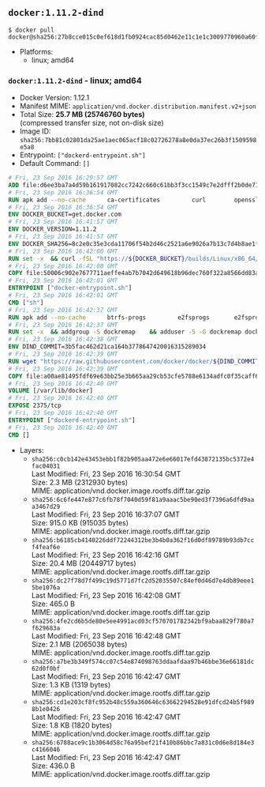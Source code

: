 ## `docker:1.11.2-dind`

```console
$ docker pull docker@sha256:27b8cce015c0ef618d1fb0924cac85d0462e11c1e1c3009770960a60fc36a210
```

-	Platforms:
	-	linux; amd64

### `docker:1.11.2-dind` - linux; amd64

-	Docker Version: 1.12.1
-	Manifest MIME: `application/vnd.docker.distribution.manifest.v2+json`
-	Total Size: **25.7 MB (25746760 bytes)**  
	(compressed transfer size, not on-disk size)
-	Image ID: `sha256:7bb81c02801da25ae1aec065acf18c02726278a8e0da37ec26b3f1509598e5a8`
-	Entrypoint: `["dockerd-entrypoint.sh"]`
-	Default Command: `[]`

```dockerfile
# Fri, 23 Sep 2016 16:29:57 GMT
ADD file:d6ee3ba7a4d59b161917082cc7242c660c61bb3f3cc1549c7e2dfff2b0de7104 in / 
# Fri, 23 Sep 2016 16:36:54 GMT
RUN apk add --no-cache 		ca-certificates 		curl 		openssl
# Fri, 23 Sep 2016 16:36:54 GMT
ENV DOCKER_BUCKET=get.docker.com
# Fri, 23 Sep 2016 16:41:57 GMT
ENV DOCKER_VERSION=1.11.2
# Fri, 23 Sep 2016 16:41:57 GMT
ENV DOCKER_SHA256=8c2e0c35e3cda11706f54b2d46c2521a6e9026a7b13c7d4b8ae1f3a706fc55e1
# Fri, 23 Sep 2016 16:42:00 GMT
RUN set -x 	&& curl -fSL "https://${DOCKER_BUCKET}/builds/Linux/x86_64/docker-${DOCKER_VERSION}.tgz" -o docker.tgz 	&& echo "${DOCKER_SHA256} *docker.tgz" | sha256sum -c - 	&& tar -xzvf docker.tgz 	&& mv docker/* /usr/local/bin/ 	&& rmdir docker 	&& rm docker.tgz 	&& docker -v
# Fri, 23 Sep 2016 16:42:00 GMT
COPY file:50006c902e7677711aeffe4ab7b7042d649618b96dec760f322a8566dd83ab25 in /usr/local/bin/ 
# Fri, 23 Sep 2016 16:42:01 GMT
ENTRYPOINT ["docker-entrypoint.sh"]
# Fri, 23 Sep 2016 16:42:01 GMT
CMD ["sh"]
# Fri, 23 Sep 2016 16:42:37 GMT
RUN apk add --no-cache 		btrfs-progs 		e2fsprogs 		e2fsprogs-extra 		iptables 		xfsprogs 		xz
# Fri, 23 Sep 2016 16:42:37 GMT
RUN set -x 	&& addgroup -S dockremap 	&& adduser -S -G dockremap dockremap 	&& echo 'dockremap:165536:65536' >> /etc/subuid 	&& echo 'dockremap:165536:65536' >> /etc/subgid
# Fri, 23 Sep 2016 16:42:38 GMT
ENV DIND_COMMIT=3b5fac462d21ca164b3778647420016315289034
# Fri, 23 Sep 2016 16:42:39 GMT
RUN wget "https://raw.githubusercontent.com/docker/docker/${DIND_COMMIT}/hack/dind" -O /usr/local/bin/dind 	&& chmod +x /usr/local/bin/dind
# Fri, 23 Sep 2016 16:42:39 GMT
COPY file:a00ae81495fdf69e63bb25e3b665aa29cb53cfe5788e6134adfc0f35caff6295 in /usr/local/bin/ 
# Fri, 23 Sep 2016 16:42:40 GMT
VOLUME [/var/lib/docker]
# Fri, 23 Sep 2016 16:42:40 GMT
EXPOSE 2375/tcp
# Fri, 23 Sep 2016 16:42:40 GMT
ENTRYPOINT ["dockerd-entrypoint.sh"]
# Fri, 23 Sep 2016 16:42:40 GMT
CMD []
```

-	Layers:
	-	`sha256:c0cb142e43453ebb1f82b905aa472e6e66017efd43872135bc5372e4fac04031`  
		Last Modified: Fri, 23 Sep 2016 16:30:54 GMT  
		Size: 2.3 MB (2312930 bytes)  
		MIME: application/vnd.docker.image.rootfs.diff.tar.gzip
	-	`sha256:6c6fe447e877c6fb78f7040d59f81a9aaac5be90ed3f7396a6dfd9aaa3467d29`  
		Last Modified: Fri, 23 Sep 2016 16:37:07 GMT  
		Size: 915.0 KB (915035 bytes)  
		MIME: application/vnd.docker.image.rootfs.diff.tar.gzip
	-	`sha256:b6185cb4140226ddf72244312be3b4b0a362f16d0df89789b93db7ccf4feaf6e`  
		Last Modified: Fri, 23 Sep 2016 16:42:16 GMT  
		Size: 20.4 MB (20449717 bytes)  
		MIME: application/vnd.docker.image.rootfs.diff.tar.gzip
	-	`sha256:dc27f78d7f499c19d5771d7fc2d52035507c84ef0d46d7e4db89eee15be1076a`  
		Last Modified: Fri, 23 Sep 2016 16:42:08 GMT  
		Size: 465.0 B  
		MIME: application/vnd.docker.image.rootfs.diff.tar.gzip
	-	`sha256:4fe2cd6b5de80e5ee4991acd03cf570701782342bf9abaa829f780a7f629683a`  
		Last Modified: Fri, 23 Sep 2016 16:42:48 GMT  
		Size: 2.1 MB (2065038 bytes)  
		MIME: application/vnd.docker.image.rootfs.diff.tar.gzip
	-	`sha256:a7be3b349f574cc07c54e874098763ddaafdaa97b46bbe36e66181dc62d0f0bf`  
		Last Modified: Fri, 23 Sep 2016 16:42:47 GMT  
		Size: 1.3 KB (1319 bytes)  
		MIME: application/vnd.docker.image.rootfs.diff.tar.gzip
	-	`sha256:cd1e203cf8fc952b48c559a360646c63662294528e91dfcd24b5f9898b1e0426`  
		Last Modified: Fri, 23 Sep 2016 16:42:47 GMT  
		Size: 1.8 KB (1820 bytes)  
		MIME: application/vnd.docker.image.rootfs.diff.tar.gzip
	-	`sha256:6788ace9c1b3064d58c76a95bef21f410b86bbc7a831c0d6e8d184e3c4166046`  
		Last Modified: Fri, 23 Sep 2016 16:42:47 GMT  
		Size: 436.0 B  
		MIME: application/vnd.docker.image.rootfs.diff.tar.gzip
